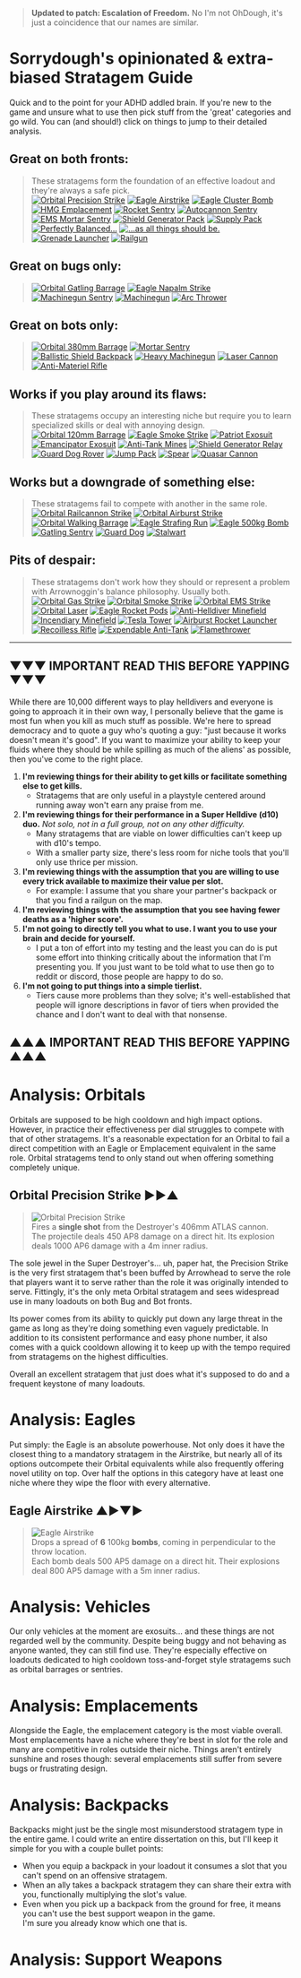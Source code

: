>**Updated to patch: Escalation of Freedom.** No I'm not OhDough, it's just a coincidence that our names are similar.
# Sorrydough's opinionated & extra-biased Stratagem Guide

Quick and to the point for your ADHD addled brain. If you're new to the game and unsure what to use then pick stuff from the 'great' categories and go wild.
You can (and should!) click on things to jump to their detailed analysis.

## Great on both fronts:
> These stratagems form the foundation of an effective loadout and they're always a safe pick. <br>
[<img src="/images/stratagems-64x/Orbital_precision_strike_Stratagem_Icon.webp" title="Orbital Precision Strike">](#orbital-precision-strike-)<!---->
[<img src="/images/stratagems-64x/Eagle_Airstrike_Stratagem_Icon.webp" title="Eagle Airstrike">](#eagle-airstrike-)<!---->
[<img src="/images/stratagems-64x/Eagle_Cluster_Bomb_Stratagem_Icon.webp" title="Eagle Cluster Bomb">](#eagle-cluster-bomb-)<!---->
[<img src="/images/stratagems-64x/HMG_Emplacement_Stratagem_Icon.webp" title="HMG Emplacement">](#hmg-emplacement-)<!---->
[<img src="/images/stratagems-64x/Rocket_Sentry_Stratagem_Icon.webp" title="Rocket Sentry">](#rocket-sentry-)<!---->
[<img src="/images/stratagems-64x/Autocannon_Sentry_Stratagem_Icon.webp" title="Autocannon Sentry">](#autocannon-sentry-)<!---->
[<img src="/images/stratagems-64x/EMS_Mortar_Sentry_Stratagem_Icon.webp" title="EMS Mortar Sentry">](#ems-mortar-sentry-)<!---->
[<img src="/images/stratagems-64x/Shield_Generator_Pack_Stratagem_Icon.webp" title="Shield Generator Pack">](#shield-generator-pack-)<!---->
[<img src="/images/stratagems-64x/Supply_Pack_Stratagem_Icon.webp" title="Supply Pack">](#supply-pack-)<!---->
[<img src="/images/stratagems-64x/Autocannon_Stratagem_Icon.webp" title="Perfectly Balanced...">](#autocannon-)<!---->
[<img src="/images/stratagems-64x/Commando_Stratagem_Icon.webp" title="...as all things should be.">](#commando-)<!---->
[<img src="/images/stratagems-64x/Grenade_Launcher_Stratagem_Icon.webp" title="Grenade Launcher">](#grenade-launcher-)<!---->
[<img src="/images/stratagems-64x/Railgun_Stratagem_Icon.webp" title="Railgun">](#railgun-)<!---->

## Great on bugs only:
> [<img src="/images/stratagems-64x/Orbital_Gatling_Barrage_Stratagem_Icon.webp" title="Orbital Gatling Barrage">](#orbital-gatling-barrage-)<!---->
[<img src="/images/stratagems-64x/Eagle_Napalm_Airstrike_Stratagem_Icon.webp" title="Eagle Napalm Strike">](#eagle-napalm-strike-)<!---->
[<img src="/images/stratagems-64x/Machine_Gun_Sentry_Stratagem_Icon.webp" title="Machinegun Sentry">](#machinegun-sentry-)<!---->
[<img src="/images/stratagems-64x/Machine_Gun_Stratagem_Icon.webp" title="Machinegun">](#machinegun-)<!---->
[<img src="/images/stratagems-64x/Arc_Thrower_Stratagem_Icon.webp" title="Arc Thrower">](#arc-thrower-)<!---->

## Great on bots only:
> [<img src="/images/stratagems-64x/Orbital_380mm_HE_Barrage_Stratagem_Icon.webp" title="Orbital 380mm Barrage">](#orbial-380mm-barrage-)<!---->
[<img src="/images/stratagems-64x/Mortar_Sentry_Stratagem_Icon.webp" title="Mortar Sentry">](#mortar-sentry-)<!---->
[<img src="/images/stratagems-64x/Ballistic_Shield_Backpack_Stratagem_Icon.webp" title="Ballistic Shield Backpack">](#ballistic-shield-backpack-)<!---->
[<img src="/images/stratagems-64x/Heavy_Machine_Gun_Stratagem_Icon.webp" title="Heavy Machinegun">](#heavy-machinegun-)<!---->
[<img src="/images/stratagems-64x/Laser_Cannon_Stratagem_Icon.webp" title="Laser Cannon">](#laser-cannon-)<!---->
[<img src="/images/stratagems-64x/Anti-Materiel_Rifle_Stratagem_Icon.webp" title="Anti-Materiel Rifle">](#anti-materiel-rifle-)<!---->

## Works if you play around its flaws:
> These stratagems occupy an interesting niche but require you to learn specialized skills or deal with annoying design. <br>
[<img src="/images/stratagems-64x/Orbital_120mm_HE_Barrage_Stratagem_Icon.webp" title="Orbital 120mm Barrage">](#orbital-120mm-barrage-)<!---->
[<img src="/images/stratagems-64x/Eagle_Smoke_Strike_Stratagem_Icon.webp" title="Eagle Smoke Strike">](#eagle-smoke-strike-)<!---->
[<img src="/images/stratagems-64x/Patriot_Exosuit_Stratagem_Icon.webp" title="Patriot Exosuit">](#patriot-exosuit-)<!---->
[<img src="/images/stratagems-64x/Emancipator_Exosuit_Stratagem_Icon.webp" title="Emancipator Exosuit">](#emancipator-exosuit-)<!---->
[<img src="/images/stratagems-64x/Anti-Tank_Mines_Stratagem_Icon.webp" title="Anti-Tank Mines">](#anti-tank-mines-)<!---->
[<img src="/images/stratagems-64x/Shield_Generator_Relay_Stratagem_Icon.webp" title="Shield Generator Relay">](#shield-generator-relay-)<!---->
[<img src="/images/stratagems-64x/Guard_Dog_Rover_Stratagem_Icon.webp" title="Guard Dog Rover">](#guard-dog-rover-)<!---->
[<img src="/images/stratagems-64x/Jump_Pack_Stratagem_Icon.webp" title="Jump Pack">](#jump-pack-)<!---->
[<img src="/images/stratagems-64x/Spear_Stratagem_Icon.webp" title="Spear">](#spear-)<!---->
[<img src="/images/stratagems-64x/Quasar_Cannon_Stratagem_Icon.webp" title="Quasar Cannon">](#quasar-cannon-)<!---->

## Works but a downgrade of something else:
> These stratagems fail to compete with another in the same role. <br>
[<img src="/images/stratagems-64x/Orbital_Railcannon_Strike_Stratagem_Icon.webp" title="Orbital Railcannon Strike">](#orbital-railcannon-strike-)<!---->
[<img src="/images/stratagems-64x/Orbital_Airburst_Strike_Stratagem_Icon.webp" title="Orbital Airburst Strike">](#orbital-airburst-strike-)<!---->
[<img src="/images/stratagems-64x/Orbital_Walking_Barrage_Stratagem_Icon.webp" title="Orbital Walking Barrage">](#orbital-walking-barrage-)<!---->
[<img src="/images/stratagems-64x/Eagle_Strafing_Run_Stratagem_Icon.webp" title="Eagle Strafing Run">](#eagle-strafing-run-)<!---->
[<img src="/images/stratagems-64x/Eagle_500kg_Bomb_Stratagem_Icon.webp" title="Eagle 500kg Bomb">](#eagle-500kg-bomb-)<!---->
[<img src="/images/stratagems-64x/Gatling_Sentry_Stratagem_Icon.webp" title="Gatling Sentry">](#gatling-sentry-)<!---->
[<img src="/images/stratagems-64x/Guard_Dog_Stratagem_Icon.webp" title="Guard Dog">](#guard-dog-)<!---->
[<img src="/images/stratagems-64x/Stalwart_Stratagem_Icon.webp" title="Stalwart">](#stalwart-)<!---->

## Pits of despair:
> These stratagems don't work how they should or represent a problem with Arrownoggin's balance philosophy. Usually both. <br>
[<img src="/images/stratagems-64x/Orbital_Gas_Strike_Stratagem_Icon.webp" title="Orbital Gas Strike">](#orbital-gas-strike-)<!---->
[<img src="/images/stratagems-64x/Orbital_Smoke_Strike_Stratagem_Icon.webp" title="Orbital Smoke Strike">](#orbital-smoke-strike-)<!---->
[<img src="/images/stratagems-64x/Orbital_EMS_Strike_Stratagem_Icon.webp" title="Orbital EMS Strike">](#orbital-ems-strike-)<!---->
[<img src="/images/stratagems-64x/Orbital_Laser_Stratagem_Icon.webp" title="Orbital Laser">](#orbital-laser-)<!---->
[<img src="/images/stratagems-64x/Eagle_110mm_Rocket_Pods_Stratagem_Icon.webp" title="Eagle Rocket Pods">](#eagle-rocket-pods-)<!---->
[<img src="/images/stratagems-64x/Anti-Personnel_Minefield_Stratagem_Icon.webp" title="Anti-Helldiver Minefield">](#anti-personnel-minefield-)<!---->
[<img src="/images/stratagems-64x/Incendiary_Minefield_Stratagem_Icon.webp" title="Incendiary Minefield">](#incendiary-minefield-)<!---->
[<img src="/images/stratagems-64x/Tesla_Tower_Stratagem_Icon.webp" title="Tesla Tower">](#tesla-tower-)<!---->
[<img src="/images/stratagems-64x/Airburst_Rocket_Launcher_Stratagem_Icon.webp" title="Airburst Rocket Launcher">](#airburst-rocket-launcher-)<!---->
[<img src="/images/stratagems-64x/Recoilless_Rifle_Stratagem_Icon.webp" title="Recoilless Rifle">](#recoilless-rifle-)<!---->
[<img src="/images/stratagems-64x/Expendable_Anti-Tank_Stratagem_Icon.webp" title="Expendable Anti-Tank">](#expendable-anti-tank-)<!---->
[<img src="/images/stratagems-64x/Flamethrower_Stratagem_Icon.webp" title="Flamethrower">](#flamethrower-)<!---->

---

## ▼▼▼ IMPORTANT READ THIS BEFORE YAPPING ▼▼▼
While there are 10,000 different ways to play helldivers and everyone is going to approach it in their own way, I personally believe that the game is most fun when you kill as much stuff as possible. We're here to spread democracy and to quote a guy who's quoting a guy: "just because it works doesn't mean it's good". If you want to maximize your ability to keep your fluids where they should be while spilling as much of the aliens' as possible, then you've come to the right place.

1. **I'm reviewing things for their ability to get kills or facilitate something else to get kills.**
    - Stratagems that are only useful in a playstyle centered around running away won't earn any praise from me.
2. **I'm reviewing things for their performance in a Super Helldive (d10) duo.** *Not solo, not in a full group, not on any other difficulty.*
    - Many stratagems that are viable on lower difficulties can't keep up with d10's tempo.
    - With a smaller party size, there's less room for niche tools that you'll only use thrice per mission.
3. **I'm reviewing things with the assumption that you are willing to use every trick available to maximize their value per slot.**
    - For example: I assume that you share your partner's backpack or that you find a railgun on the map.
4. **I'm reviewing things with the assumption that you see having fewer deaths as a 'higher score'.**
5. **I'm not going to directly tell you what to use. I want you to use your brain and decide for yourself.**
    - I put a ton of effort into my testing and the least you can do is put some effort into thinking critically about the information that I'm presenting you. If you just want to be told what to use then go to reddit or discord, those people are happy to do so.
6. **I'm not going to put things into a simple tierlist.**
    - Tiers cause more problems than they solve; it's well-established that people will ignore descriptions in favor of tiers when provided the chance and I don't want to deal with that nonsense.
## ▲▲▲ IMPORTANT READ THIS BEFORE YAPPING ▲▲▲

# Analysis: Orbitals
Orbitals are supposed to be high cooldown and high impact options. However, in practice their effectiveness per dial struggles to compete with that of other stratagems. It's a reasonable expectation for an Orbital to fail a direct competition with an Eagle or Emplacement equivalent in the same role. Orbital stratagems tend to only stand out when offering something completely unique.


## Orbital Precision Strike ►►▲
> <img src="/images/stratagems-64x/Orbital_Precision_Strike_Stratagem_Icon.webp" title="Orbital Precision Strike"> <br>
Fires a **single shot** from the Destroyer's 406mm ATLAS cannon. <br>
The projectile deals 450 AP8 damage on a direct hit. Its explosion deals 1000 AP6 damage with a 4m inner radius.

The sole jewel in the Super Destroyer's... uh, paper hat, the Precision Strike is the very first stratagem that's been buffed by Arrowhead to serve the role that players want it to serve rather than the role it was originally intended to serve. Fittingly, it's the only meta Orbital stratagem and sees widespread use in many loadouts on both Bug and Bot fronts.

Its power comes from its ability to quickly put down any large threat in the game as long as they're doing something even vaguely predictable. In addition to its consistent performance and easy phone number, it also comes with a quick cooldown allowing it to keep up with the tempo required from stratagems on the highest difficulties.

Overall an excellent stratagem that just does what it's supposed to do and a frequent keystone of many loadouts.

# Analysis: Eagles
Put simply: the Eagle is an absolute powerhouse. Not only does it have the closest thing to a mandatory stratagem in the Airstrike, but nearly all of its options outcompete their Orbital equivalents while also frequently offering novel utility on top. Over half the options in this category have at least one niche where they wipe the floor with every alternative.

## Eagle Airstrike ▲►▼►
> <img src="/images/stratagems-64x/Eagle_Airstrike_Stratagem_Icon.webp" title="Eagle Airstrike"> <br>
Drops a spread of **6** 100kg **bombs**, coming in perpendicular to the throw location. <br>
Each bomb deals 500 AP5 damage on a direct hit. Their explosions deal 800 AP5 damage with a 5m inner radius.




# Analysis: Vehicles
Our only vehicles at the moment are exosuits... and these things are not regarded well by the community. Despite being buggy and not behaving as anyone wanted, they can still find use. They're especially effective on loadouts dedicated to high cooldown toss-and-forget style stratagems such as orbital barrages or sentries.


# Analysis: Emplacements
Alongside the Eagle, the emplacement category is the most viable overall. Most emplacements have a niche where they're best in slot for the role and many are competitive in roles outside their niche. Things aren't entirely sunshine and roses though: several emplacements still suffer from severe bugs or frustrating design.


# Analysis: Backpacks
Backpacks might just be the single most misunderstood stratagem type in the entire game. I could write an entire dissertation on this, but I'll keep it simple for you with a couple bullet points:
- When you equip a backpack in your loadout it consumes a slot that you can't spend on an offensive stratagem.
- When an ally takes a backpack stratagem they can share their extra with you, functionally multiplying the slot's value.
- Even when you pick up a backpack from the ground for free, it means you can't use the best support weapon in the game. <br> I'm sure you already know which one that is.




# Analysis: Support Weapons



